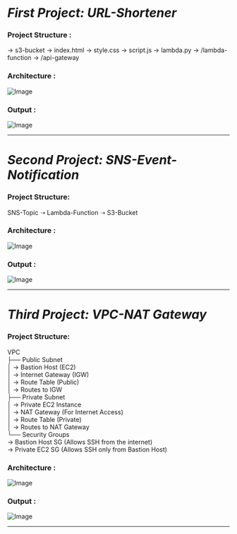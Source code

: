 # *First Project: URL-Shortener*

### Project Structure :
 → s3-bucket  → index.html  → style.css  → script.js  → lambda.py  → /lambda-function  → /api-gateway  

### Architecture :
![Image](https://github.com/user-attachments/assets/befa34e5-606d-4de8-8892-25386d8f3075)
### Output :
![Image](https://github.com/user-attachments/assets/bd45a6ae-d998-4b51-9702-7f6f852b64dc)

_________________________________________________________________________________________________

# *Second Project: SNS-Event-Notification*

### Project Structure:
SNS-Topic ➝ Lambda-Function ➝ S3-Bucket

### Architecture :
![Image](https://github.com/user-attachments/assets/887a9690-f7cb-4ed2-aa2c-fe2bb84c9743)
### Output :
![Image](https://github.com/user-attachments/assets/2d84c30c-c8e5-41e8-9ab3-85b65549c1b8)

___________________________________________________________________________________________________

# *Third Project: VPC-NAT Gateway*

### Project Structure:
VPC  
├── Public Subnet   
│   → Bastion Host (EC2)  
│   → Internet Gateway (IGW)  
│   → Route Table (Public)  
│   → Routes to IGW   
├── Private Subnet  
│   → Private EC2 Instance  
│   → NAT Gateway (For Internet Access)  
│   → Route Table (Private)  
│   → Routes to NAT Gateway  
└── Security Groups  
    → Bastion Host SG (Allows SSH from the internet)  
    → Private EC2 SG (Allows SSH only from Bastion Host)  

### Architecture :
![Image](https://github.com/user-attachments/assets/5b24f876-ceac-4bf6-b50b-9aed22910f40)
### Output :
![Image](https://github.com/user-attachments/assets/30fddc0e-1de8-4d95-8d27-7cbfcb7de7fa)

_______________________________________________________________________________________________________


